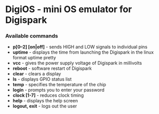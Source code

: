 # DigiOS - mini OS emulator for Digispark

### Available commands

* **p[0–2] [on|off]** - sends HIGH and LOW signals to individual pins
* **uptime** - displays the time from launching the Digispark in the linux format uptime pretty
* **vcc** - gives the power supply voltage of Digispark in millivolts
* **reboot** - software restart of Digispark
* **clear** - clears a display
* **ls** - displays GPIO status list
* **temp** - specifies the temperature of the chip
* **login** - prompts you to enter your password
* **clock [1-7]** - reduces clock timing
* **help** - displays the help screen
* **logout, exit** - logs out the user
